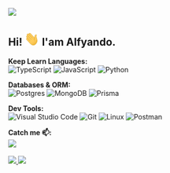 ![](https://visitor-badge.laobi.icu/badge?page_id=alfyandoo.alfyandoo)
## Hi!  <img src="/src/wave.gif" width="30px"> I'am Alfyando.

<b>Keep Learn Languages:</b><br>
![TypeScript](https://img.shields.io/badge/typescript-%23007ACC.svg?style=for-the-badge&logo=typescript&logoColor=white)
![JavaScript](https://img.shields.io/badge/javascript-%23323330.svg?style=for-the-badge&logo=javascript&logoColor=%23F7DF1E)
![Python](https://img.shields.io/badge/Python-3776AB?style=for-the-badge&logo=python&logoColor=white)
<br>

<b>Databases & ORM:</b><br>
![Postgres](https://img.shields.io/badge/postgres-%23316192.svg?style=for-the-badge&logo=postgresql&logoColor=white)
![MongoDB](https://img.shields.io/badge/MongoDB-%234ea94b.svg?style=for-the-badge&logo=mongodb&logoColor=white)
![Prisma](https://img.shields.io/badge/Prisma-3982CE?style=for-the-badge&logo=Prisma&logoColor=white)

<b>Dev Tools:</b><br>
![Visual Studio Code](https://img.shields.io/badge/Visual%20Studio%20Code-0078d7.svg?style=for-the-badge&logo=visual-studio-code&logoColor=white)
![Git](https://img.shields.io/badge/git-%23F05033.svg?style=for-the-badge&logo=git&logoColor=white)
![Linux](https://img.shields.io/badge/Linux-FCC624?style=for-the-badge&logo=linux&logoColor=black)
![Postman](https://img.shields.io/badge/Postman-FF6C37?style=for-the-badge&logo=postman&logoColor=white)
<br>

<b>Catch me 📫:</b><br>
<a href="https://linkedin.com/alfyandoo"><img src="https://img.shields.io/badge/linkedin-%230077B5.svg?style=for-the-badge&logo=linkedin&logoColor=white"></a> 

<p align="left">
<a href="https://github.com/alfyandoo">
  <img height="160em" src="https://github-readme-stats-eight-theta.vercel.app/api?username=alfyandoo&show_icons=true&theme=algolia&include_all_commits=true&count_private=true"/>
  <img height="160em" src="https://github-readme-stats-eight-theta.vercel.app/api/top-langs/?username=alfyandoo&layout=compact&langs_count=8&theme=algolia"/>
</a>
</p>
